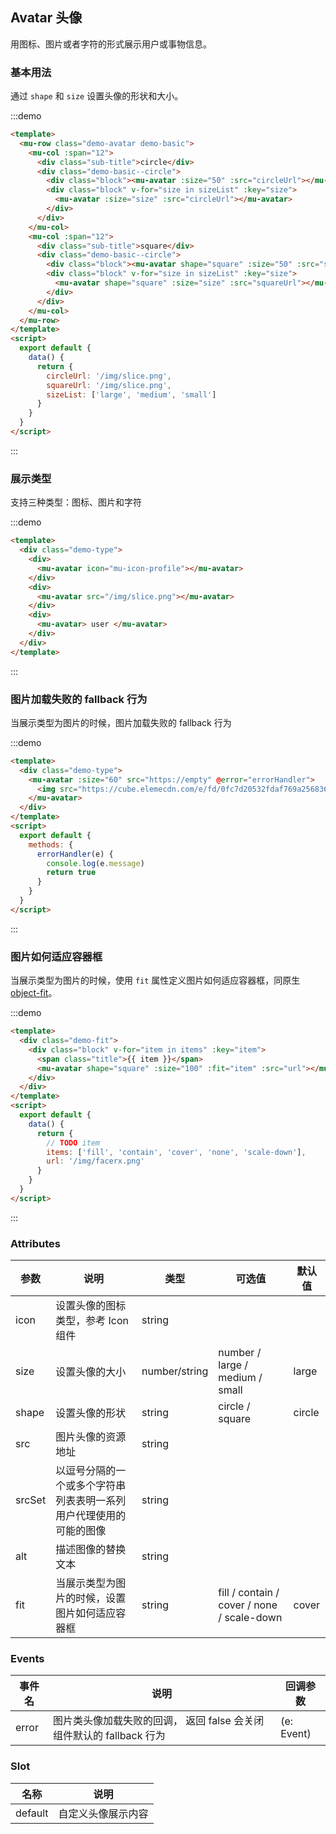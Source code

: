 <!--
 * @Author: Victor wang
 * @Date: 2020-05-13 16:11:52
 * @LastEditors: Victor.wang
 * @LastEditTime: 2020-05-13 23:16:01
 * @Description:
 -->

## Avatar 头像

用图标、图片或者字符的形式展示用户或事物信息。

### 基本用法

通过 `shape` 和 `size` 设置头像的形状和大小。

:::demo

```html
<template>
  <mu-row class="demo-avatar demo-basic">
    <mu-col :span="12">
      <div class="sub-title">circle</div>
      <div class="demo-basic--circle">
        <div class="block"><mu-avatar :size="50" :src="circleUrl"></mu-avatar></div>
        <div class="block" v-for="size in sizeList" :key="size">
          <mu-avatar :size="size" :src="circleUrl"></mu-avatar>
        </div>
      </div>
    </mu-col>
    <mu-col :span="12">
      <div class="sub-title">square</div>
      <div class="demo-basic--circle">
        <div class="block"><mu-avatar shape="square" :size="50" :src="squareUrl"></mu-avatar></div>
        <div class="block" v-for="size in sizeList" :key="size">
          <mu-avatar shape="square" :size="size" :src="squareUrl"></mu-avatar>
        </div>
      </div>
    </mu-col>
  </mu-row>
</template>
<script>
  export default {
    data() {
      return {
        circleUrl: '/img/slice.png',
        squareUrl: '/img/slice.png',
        sizeList: ['large', 'medium', 'small']
      }
    }
  }
</script>
```

:::

### 展示类型

支持三种类型：图标、图片和字符

:::demo

```html
<template>
  <div class="demo-type">
    <div>
      <mu-avatar icon="mu-icon-profile"></mu-avatar>
    </div>
    <div>
      <mu-avatar src="/img/slice.png"></mu-avatar>
    </div>
    <div>
      <mu-avatar> user </mu-avatar>
    </div>
  </div>
</template>
```

:::

### 图片加载失败的 fallback 行为

当展示类型为图片的时候，图片加载失败的 fallback 行为

:::demo

```html
<template>
  <div class="demo-type">
    <mu-avatar :size="60" src="https://empty" @error="errorHandler">
      <img src="https://cube.elemecdn.com/e/fd/0fc7d20532fdaf769a25683617711png.png" />
    </mu-avatar>
  </div>
</template>
<script>
  export default {
    methods: {
      errorHandler(e) {
        console.log(e.message)
        return true
      }
    }
  }
</script>
```

:::

### 图片如何适应容器框

当展示类型为图片的时候，使用 `fit` 属性定义图片如何适应容器框，同原生 [object-fit](https://developer.mozilla.org/en-US/docs/Web/CSS/object-fit)。

:::demo

```html
<template>
  <div class="demo-fit">
    <div class="block" v-for="item in items" :key="item">
      <span class="title">{{ item }}</span>
      <mu-avatar shape="square" :size="100" :fit="item" :src="url"></mu-avatar>
    </div>
  </div>
</template>
<script>
  export default {
    data() {
      return {
        // TODO item
        items: ['fill', 'contain', 'cover', 'none', 'scale-down'],
        url: '/img/facerx.png'
      }
    }
  }
</script>
```

:::

### Attributes

| 参数   | 说明                                                               | 类型          | 可选值                                     | 默认值 |
| ------ | ------------------------------------------------------------------ | ------------- | ------------------------------------------ | ------ |
| icon   | 设置头像的图标类型，参考 Icon 组件                                 | string        |                                            |        |
| size   | 设置头像的大小                                                     | number/string | number / large / medium / small            | large  |
| shape  | 设置头像的形状                                                     | string        | circle / square                            | circle |
| src    | 图片头像的资源地址                                                 | string        |                                            |        |
| srcSet | 以逗号分隔的一个或多个字符串列表表明一系列用户代理使用的可能的图像 | string        |                                            |        |
| alt    | 描述图像的替换文本                                                 | string        |                                            |        |
| fit    | 当展示类型为图片的时候，设置图片如何适应容器框                     | string        | fill / contain / cover / none / scale-down | cover  |

### Events

| 事件名 | 说明                                                                 | 回调参数   |
| ------ | -------------------------------------------------------------------- | ---------- |
| error  | 图片类头像加载失败的回调， 返回 false 会关闭组件默认的 fallback 行为 | (e: Event) |

### Slot

| 名称    | 说明               |
| ------- | ------------------ |
| default | 自定义头像展示内容 |
